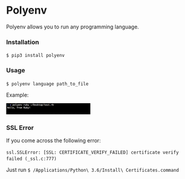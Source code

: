# Polyenv

Polyenv allows you to run any programming language.

### Installation

`$ pip3 install polyenv`

### Usage

`$ polyenv language path_to_file`

Example:

<img src = https://github.com/FrankKair/polyenv/blob/master/assets/example.png width="45%" height="45%"/>

### SSL Error

If you come across the following error:

`ssl.SSLError: [SSL: CERTIFICATE_VERIFY_FAILED] certificate verify failed (_ssl.c:777)`

Just run `$ /Applications/Python\ 3.6/Install\ Certificates.command`
